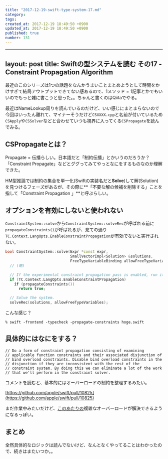 ```yaml
---
title: "2017-12-19-swift-type-system-17.md"
category: 
tags: 
created_at: 2017-12-19 18:49:50 +0900
updated_at: 2017-12-19 18:49:50 +0900
published: true
number: 131
---
```


---
layout: post
title:  Swiftの型システムを読む その17 - Constraint Propagation Algorithm
---

最近のこのシリーズは1つの話題をなんかうまいことまとめようとして時間をかけすぎて結局アウトプットできてない感あるので、1メソッド = 1記事とかでもいいのでもっと雑に書こうと思った。。ちゃんと書くのはQiitaでやる。

最近はNameLookup周りを読んでいるのだけど、いい感じにまとまらないので今回はいったん離れて、マイナーそうだけど`CSXXXX.cpp`と名前が付いているため`CSApply`や`CSSolver`などと合わせていつも視界に入ってくる`CSPropagate`を読んでみる。

## CSPropagateとは？

Propagate = 伝播らしい。日本語だと「制約伝播」とかいうのだろうか？
「Constraint Propagate」などとググってみてやっとなにをするものなのか理解できた。

HM型推論では制約の集合を単一化(Swiftの実装名だと**Solve**)して解(Solution)を見つけるフェーズがあるが、その際に**「不要な解の候補を削除する」ことを指して「Constraint Propagation 」**と呼ぶらしい。


## オプションを有効にしないと使われない

`ConstraintSystem::solve`から`ConstraintSystem::solveRec`が呼ばれる前に`propagateConstraints()`が呼ばれるが、見ての通り`TC.Context.LangOpts.EnableConstraintPropagation`が有効でないと実行されない。

```cpp
bool ConstraintSystem::solve(Expr *const expr,
                             SmallVectorImpl<Solution> &solutions,
                             FreeTypeVariableBinding allowFreeTypeVariables) {
  // (略)

  // If the experimental constraint propagation pass is enabled, run it.
  if (TC.Context.LangOpts.EnableConstraintPropagation)
    if (propagateConstraints())
      return true;

  // Solve the system.
  solveRec(solutions, allowFreeTypeVariables);
```

こんな感じ？

```
% swift -frontend -typecheck -propagate-constraints hoge.swift
```

## 具体的にはなにをする？

```
// Do a form of constraint propagation consisting of examining
// applicable function constraints and their associated disjunction of
// bind overload constraints. Disable bind overload constraints in the
// disjunction if they are inconsistent with the rest of the
// constraint system. By doing this we can eliminate a lot of the work
// that we'll perform in the constraint solver.
```

コメントを読むと、基本的にはオーバーロードの制約を整理するみたい。

[https://github.com/apple/swift/pull/10825](https://github.com/apple/swift/pull/10825)

まだ作業中みたいだけど、[このあたりの](https://github.com/rudkx/swift/blob/9e6dac47e956285c2b8e02d9b5ddaf6d45db6e2c/test/Sema/complex_expressions.swift)複雑なオーバーロードが解決できるようになるっぽい。


## まとめ

全然具体的なロジックは読んでないけど、なんとなくやってることはわかったので、続きはまたいつか。。


